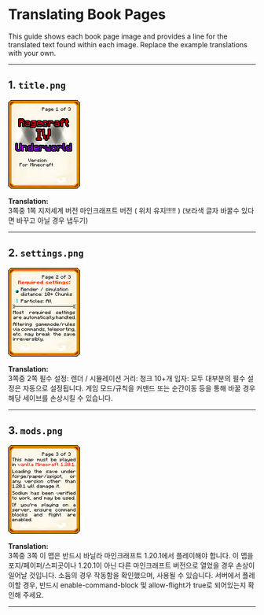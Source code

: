# Translating Book Pages

This guide shows each book page image and provides a line for the translated text found within each image. Replace the example translations with your own.

---

## 1. `title.png`

![Title Page](title.png)

**Translation:**  
3쪽중 1쪽
지저세계
버전
마인크래프트 버전
( 위치 유지!!!!! )
(보라색 글자 바꿀수 있다면 바꾸고 아닐 경우 냅두기)

---

## 2. `settings.png`

![Settings Page](settings.png)

**Translation:**  
3쪽중 2쪽
필수 설정:
렌더 / 시뮬레이션 거리: 청크 10+개
입자: 모두
대부분의 필수 설정은 자동으로 설정됩니다.
게임 모드/규칙을 커맨드 또는 순간이동 등을 통해 바꿀 경우 해당 세이브를 손상시킬 수 있습니다.

---

## 3. `mods.png`

![Mods Page](mods.png)

**Translation:**  
3쪽중 3쪽
이 맵은 반드시 바닐라 마인크래프트 1.20.1에서 플레이해야 합니다.
이 맵을 포지/페이퍼/스피곳이나 1.20.1이 아닌 다른 마인크래프트 버전으로 열었을 경우 손상이 일어날 것입니다.
소듐의 경우 작동함을 확인했으며, 사용될 수 있습니다.
서버에서 플레이할 경우, 반드시 enable-command-block 및 allow-flight가 true로 되어있는지 확인해 주세요.

---
